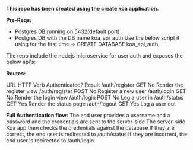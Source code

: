 **This repo has been created using the create koa application.**

**Pre-Reqs:**
 - Postgres DB running on 5432(default port)
 - Postgres DB with the DB name koa_api_auth
 Use the below script if using for the first time ->  CREATE DATABASE koa_api_auth;

The repo include the nodejs microservice for user auth and exposes the below api's:

**Routes:**

URL	                HTTP Verb	    Authenticated?	    Result
/auth/register	     GET	             No	                Render the register view
/auth/register	     POST	            No	                Register a new user
/auth/login	        GET	             No	                Render the login view
/auth/login	        POST	            No	                Log a user in
/auth/status	       GET	            Yes	                Render the status page
/auth/logout	       GET	            Yes	                Log a user out

**Full Authentication flow:**
The end user provides a username and a password and the credentials are sent to the server-side
The server-side Koa app then checks the credentials against the database
If they are correct, the end user is redirected to /auth/status
If they are incorrect, the end user is redirected to /auth/login



